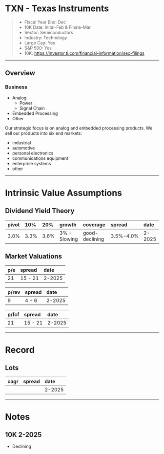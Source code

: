 # TXN - Texas Instruments 

>- Fiscal Year End: Dec
>- 10K Date: Inital-Feb & Finale-Mar
>- Sector:  Semiconductors
>- Industry: Technology
>- Large Cap: Yes
>- S&P 500: Yes
>- 10K: https://investor.ti.com/financial-information/sec-filings

---

## Overview

### Business 
- Analog
  - Power
  - Signal Chain
- Embedded Processing
- Other

Our strategic focus is on analog and embedded processing products. 
We sell our products into six end markets: 
- industrial 
- automotive
- personal electronics
- communications equipment
- enterprise systems 
- other


---

# Intrinsic Value Assumptions

## Dividend Yield Theory
| pivot | 10%  | 20%  | growth       | coverage       | spread    | date   |
|:------|:-----|:-----|:-------------|:---------------|:----------|:-------|
| 3.0%  | 3.3% | 3.6% | 3% - Slowing | good-declining | 3.5%-4.0% | 2-2025 |



## Market Valuations
| p/e | spread  | date   |
|:----|:--------|:-------|
| 21  | 15 - 21 | 2-2025 |


| p/rev | spread | date   |
|:------|:-------|:-------|
| 9     | 4 - 6  | 2-2025 |


| p/fcf | spread  | date   |
|:------|:--------|:-------|
| 21    | 15 - 21 | 2-2025 |


---

# Record
## Lots
| cagr | spread | date   |
|:-----|:-------|:-------|
|      |        | 2-2025 |

---

# Notes 
## 10K 2-2025
- Declining 

